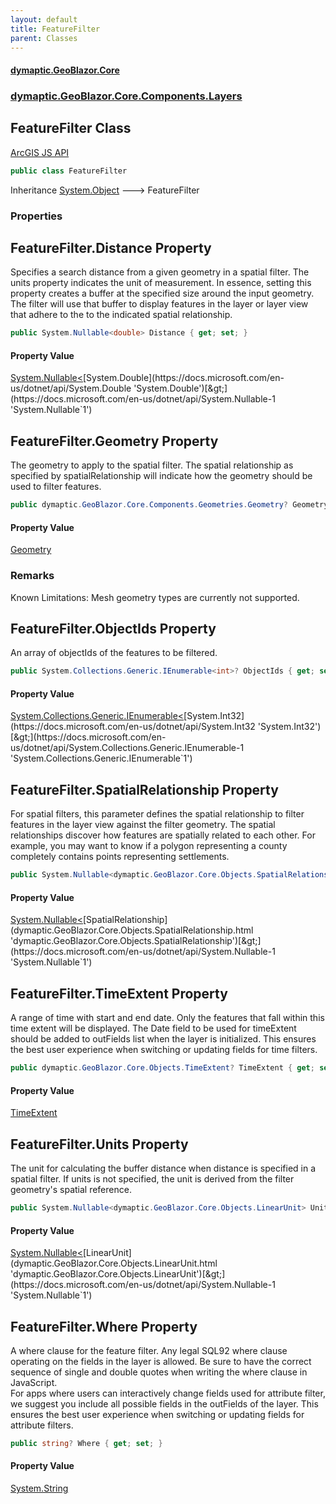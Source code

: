 ```yaml
---
layout: default
title: FeatureFilter
parent: Classes
---
```

#### [dymaptic.GeoBlazor.Core](index.html 'index')
### [dymaptic.GeoBlazor.Core.Components.Layers](index.html#dymaptic.GeoBlazor.Core.Components.Layers 'dymaptic.GeoBlazor.Core.Components.Layers')

## FeatureFilter Class

<a target="_blank" href="https://developers.arcgis.com/javascript/latest/api-reference/esri-layers-support-FeatureFilter.html">ArcGIS JS API</a>

```csharp
public class FeatureFilter
```

Inheritance [System.Object](https://docs.microsoft.com/en-us/dotnet/api/System.Object 'System.Object') &#129106; FeatureFilter
### Properties

<a name='dymaptic.GeoBlazor.Core.Components.Layers.FeatureFilter.Distance'></a>

## FeatureFilter.Distance Property

Specifies a search distance from a given geometry in a spatial filter. The units property indicates the unit of measurement. In essence, setting this property creates a buffer at the specified size around the input geometry. The filter will use that buffer to display features in the layer or layer view that adhere to the to the indicated spatial relationship.

```csharp
public System.Nullable<double> Distance { get; set; }
```

#### Property Value
[System.Nullable&lt;](https://docs.microsoft.com/en-us/dotnet/api/System.Nullable-1 'System.Nullable`1')[System.Double](https://docs.microsoft.com/en-us/dotnet/api/System.Double 'System.Double')[&gt;](https://docs.microsoft.com/en-us/dotnet/api/System.Nullable-1 'System.Nullable`1')

<a name='dymaptic.GeoBlazor.Core.Components.Layers.FeatureFilter.Geometry'></a>

## FeatureFilter.Geometry Property

The geometry to apply to the spatial filter. The spatial relationship as specified by spatialRelationship will indicate how the geometry should be used to filter features.

```csharp
public dymaptic.GeoBlazor.Core.Components.Geometries.Geometry? Geometry { get; set; }
```

#### Property Value
[Geometry](dymaptic.GeoBlazor.Core.Components.Geometries.Geometry.html 'dymaptic.GeoBlazor.Core.Components.Geometries.Geometry')

### Remarks
Known Limitations: Mesh geometry types are currently not supported.

<a name='dymaptic.GeoBlazor.Core.Components.Layers.FeatureFilter.ObjectIds'></a>

## FeatureFilter.ObjectIds Property

An array of objectIds of the features to be filtered.

```csharp
public System.Collections.Generic.IEnumerable<int>? ObjectIds { get; set; }
```

#### Property Value
[System.Collections.Generic.IEnumerable&lt;](https://docs.microsoft.com/en-us/dotnet/api/System.Collections.Generic.IEnumerable-1 'System.Collections.Generic.IEnumerable`1')[System.Int32](https://docs.microsoft.com/en-us/dotnet/api/System.Int32 'System.Int32')[&gt;](https://docs.microsoft.com/en-us/dotnet/api/System.Collections.Generic.IEnumerable-1 'System.Collections.Generic.IEnumerable`1')

<a name='dymaptic.GeoBlazor.Core.Components.Layers.FeatureFilter.SpatialRelationship'></a>

## FeatureFilter.SpatialRelationship Property

For spatial filters, this parameter defines the spatial relationship to filter features in the layer view against the filter geometry. The spatial relationships discover how features are spatially related to each other. For example, you may want to know if a polygon representing a county completely contains points representing settlements.

```csharp
public System.Nullable<dymaptic.GeoBlazor.Core.Objects.SpatialRelationship> SpatialRelationship { get; set; }
```

#### Property Value
[System.Nullable&lt;](https://docs.microsoft.com/en-us/dotnet/api/System.Nullable-1 'System.Nullable`1')[SpatialRelationship](dymaptic.GeoBlazor.Core.Objects.SpatialRelationship.html 'dymaptic.GeoBlazor.Core.Objects.SpatialRelationship')[&gt;](https://docs.microsoft.com/en-us/dotnet/api/System.Nullable-1 'System.Nullable`1')

<a name='dymaptic.GeoBlazor.Core.Components.Layers.FeatureFilter.TimeExtent'></a>

## FeatureFilter.TimeExtent Property

A range of time with start and end date. Only the features that fall within this time extent will be displayed. The Date field to be used for timeExtent should be added to outFields list when the layer is initialized. This ensures the best user experience when switching or updating fields for time filters.

```csharp
public dymaptic.GeoBlazor.Core.Objects.TimeExtent? TimeExtent { get; set; }
```

#### Property Value
[TimeExtent](dymaptic.GeoBlazor.Core.Objects.TimeExtent.html 'dymaptic.GeoBlazor.Core.Objects.TimeExtent')

<a name='dymaptic.GeoBlazor.Core.Components.Layers.FeatureFilter.Units'></a>

## FeatureFilter.Units Property

The unit for calculating the buffer distance when distance is specified in a spatial filter. If units is not specified, the unit is derived from the filter geometry's spatial reference.

```csharp
public System.Nullable<dymaptic.GeoBlazor.Core.Objects.LinearUnit> Units { get; set; }
```

#### Property Value
[System.Nullable&lt;](https://docs.microsoft.com/en-us/dotnet/api/System.Nullable-1 'System.Nullable`1')[LinearUnit](dymaptic.GeoBlazor.Core.Objects.LinearUnit.html 'dymaptic.GeoBlazor.Core.Objects.LinearUnit')[&gt;](https://docs.microsoft.com/en-us/dotnet/api/System.Nullable-1 'System.Nullable`1')

<a name='dymaptic.GeoBlazor.Core.Components.Layers.FeatureFilter.Where'></a>

## FeatureFilter.Where Property

A where clause for the feature filter. Any legal SQL92 where clause operating on the fields in the layer is allowed. Be sure to have the correct sequence of single and double quotes when writing the where clause in JavaScript.  
For apps where users can interactively change fields used for attribute filter, we suggest you include all possible fields in the outFields of the layer. This ensures the best user experience when switching or updating fields for attribute filters.

```csharp
public string? Where { get; set; }
```

#### Property Value
[System.String](https://docs.microsoft.com/en-us/dotnet/api/System.String 'System.String')
